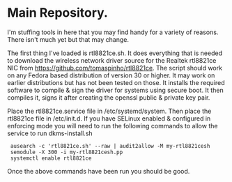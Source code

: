 # Main Repository.

I'm stuffing tools in here that you may find handy for a variety of reasons.  There isn't much yet but that may change.

The first thing I've loaded is rtl8821ce.sh.  It does everything that is needed to download the wireless network driver source for the Realtek rtl8821ce NIC from https://github.com/tomaspinho/rtl8821ce.  The script should work on any Fedora based distribution of version 30 or higher.  It may work on earlier distributions but has not been tested on those.  It installs the required software to compile & sign the driver for systems using secure boot.  It then compiles it, signs it after creating the openssl public & private key pair.  

Place the rtl8821ce.service file in /etc/systemd/system.  Then place the rtl8821ce file in /etc/init.d.  If you have SELinux enabled & configured in enforcing mode you will need to run the following commands to allow the service to run dkms-install.sh

     ausearch -c 'rtl8821ce.sh' --raw | audit2allow -M my-rtl8821cesh
     semodule -X 300 -i my-rtl8821cesh.pp
     systemctl enable rtl8821ce

Once the above commands have been run you should be good.
